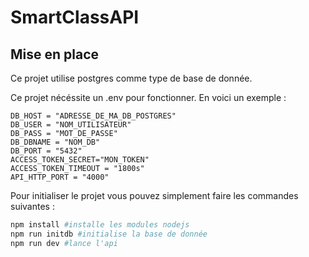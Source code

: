 # SmartClassAPI

## Mise en place

Ce projet utilise postgres comme type de base de donnée.  

Ce projet nécéssite un .env pour fonctionner. En voici un exemple : 

```
DB_HOST = "ADRESSE_DE_MA_DB_POSTGRES"
DB_USER = "NOM_UTILISATEUR"
DB_PASS = "MOT_DE_PASSE"
DB_DBNAME = "NOM_DB"
DB_PORT = "5432"
ACCESS_TOKEN_SECRET="MON_TOKEN"
ACCESS_TOKEN_TIMEOUT = "1800s"
API_HTTP_PORT = "4000"
```

Pour initialiser le projet vous pouvez simplement faire les commandes suivantes : 

```bash
npm install #installe les modules nodejs
npm run initdb #initialise la base de donnée
npm run dev #lance l'api
```

